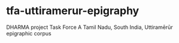 # tfa-uttiramerur-epigraphy
DHARMA project Task Force A Tamil Nadu, South India, Uttiramērūr epigraphic corpus
